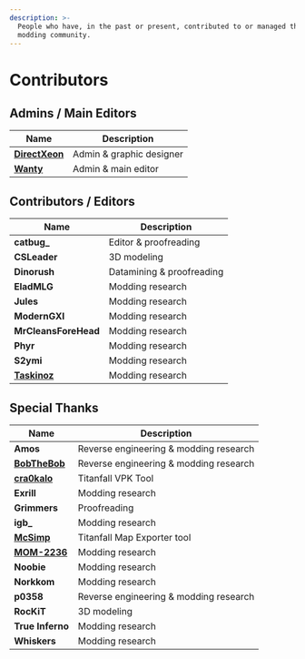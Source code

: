 ```yaml
---
description: >-
  People who have, in the past or present, contributed to or managed this wiki &
  modding community.
---
```


# Contributors

## Admins / Main Editors

| Name                                               | Description              |
| -------------------------------------------------- | ------------------------ |
| ****[**DirectXeon**](https://leonbenkovic.com)**** | Admin & graphic designer |
| ****[**Wanty**](https://github.com/Wanty5883)****  | Admin & main editor      |

## Contributors / Editors

| Name                                                | Description               |
| --------------------------------------------------- | ------------------------- |
| **catbug\_**                                        | Editor & proofreading     |
| **CSLeader**                                        | 3D modeling               |
| **Dinorush**                                        | Datamining & proofreading |
| **EladMLG**                                         | Modding research          |
| **Jules**                                           | Modding research          |
| **ModernGXI**                                       | Modding research          |
| **MrCleansForeHead**                                | Modding research          |
| **Phyr**                                            | Modding research          |
| **S2ymi**                                           | Modding research          |
| ****[**Taskinoz**](https://github.com/taskinoz)**** | Modding research          |

## Special Thanks

| Name                                           | Description                            |
| ---------------------------------------------- | -------------------------------------- |
| **Amos**                                       | Reverse engineering & modding research |
| [**BobTheBob**](https://github.com/BobTheBob9) | Reverse engineering & modding research |
| [**cra0kalo**](https://github.com/cra0kalo)    | Titanfall VPK Tool                     |
| **Exrill**                                     | Modding research                       |
| **Grimmers**                                   | Proofreading                           |
| **igb\_**                                      | Modding research                       |
| [**McSimp**](https://github.com/McSimp)        | Titanfall Map Exporter tool            |
| [**MOM-2236**](https://github.com/mom-2236/)   | Modding research                       |
| **Noobie**                                     | Modding research                       |
| **Norkkom**                                    | Modding research                       |
| **p0358**                                      | Reverse engineering & modding research |
| **RocKiT**                                     | 3D modeling                            |
| **True Inferno**                               | Modding research                       |
| **Whiskers**                                   | Modding research                       |
